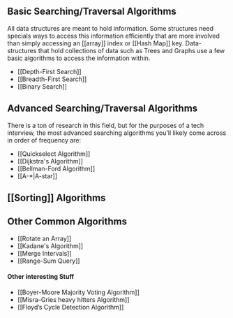 ## Basic Searching/Traversal Algorithms

All data structures are meant to hold information. Some structures need specials ways to access this information efficiently that are more involved than simply accessing an [[array]] index or [[Hash Map]] key. Data-structures that hold collections of data such as Trees and Graphs use a few basic algorithms to access the information within.

-   [[Depth-First Search]]
-   [[Breadth-First Search]]
-   [[Binary Search]]

## Advanced Searching/Traversal Algorithms

There is a ton of research in this field, but for the purposes of a tech interview, the most advanced searching algorithms you’ll likely come across in order of frequency are:

-   [[Quickselect Algorithm]]
-   [[Dijkstra's Algorithm]]
-   [[Bellman-Ford Algorithm]]
-   [[A-*|A-star]]

## [[Sorting]] Algorithms

## Other Common Algorithms
- [[Rotate an Array]]
- [[Kadane's Algorithm]]
- [[Merge Intervals]]
- [[Range-Sum Query]]

#### Other interesting Stuff
- [[Boyer-Moore Majority Voting Algorithm]]
- [[Misra–Gries heavy hitters Algorithm]]
- [[Floyd’s Cycle Detection Algorithm]]